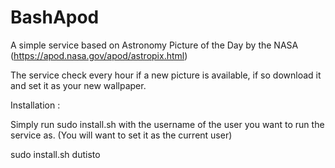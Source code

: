 # BashApod

A simple service based on Astronomy Picture of the Day by the NASA (https://apod.nasa.gov/apod/astropix.html)

The service check every hour if a new picture is available, if so download it and set it as your new wallpaper.

Installation :

Simply run sudo install.sh with the username of the user you want to run the service as. (You will want to set it as the current user)

sudo install.sh dutisto
